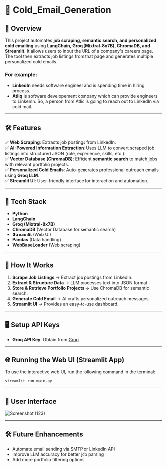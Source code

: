 # 🚀 Cold_Email_Generation

## 📝 Overview
This project automates **job scraping, semantic search, and personalized cold emailing** using **LangChain, Groq (Mixtral-8x7B), ChromaDB, and Streamlit**. It allows users to input the URL of a company's careers page. The tool then extracts job listings from that page and generates multiple personalized cold emails.

### For example:
- **LinkedIn** needs software engineer and is spending time in hiring process.
- **Atliq** is software developement company which can provide engineers to LinkenIn. So, a person from Atliq is going to reach out to LinkedIn via cold mail. 

---

## 🛠 Features
✅ **Web Scraping**: Extracts job postings from LinkedIn.  
✅ **AI-Powered Information Extraction**: Uses LLM to convert scraped job listings into structured JSON (role, experience, skills, etc.).  
✅ **Vector Database (ChromaDB)**: Efficient **semantic search** to match jobs with relevant portfolio projects.  
✅ **Personalized Cold Emails**: Auto-generates professional outreach emails using **Groq LLM**.  
✅ **Streamlit UI**: User-friendly interface for interaction and automation.  

---

## 📌 Tech Stack
- **Python**
- **LangChain**
- **Groq (Mixtral-8x7B)**
- **ChromaDB** (Vector Database for semantic search)
- **Streamlit** (Web UI)
- **Pandas** (Data handling)
- **WebBaseLoader** (Web scraping)

---

## 🚀 How It Works
1. **Scrape Job Listings** → Extract job postings from LinkedIn.
2. **Extract & Structure Data** → LLM processes text into JSON format.
3. **Store & Retrieve Portfolio Projects** → Use ChromaDB for semantic search.
4. **Generate Cold Email** → AI crafts personalized outreach messages.
5. **Streamlit UI** → Provides an easy-to-use dashboard.

---

## 🖥 Setup API Keys
- **Groq API Key**: Obtain from [Groq](https://groq.com/)

---

## 🌐 Running the Web UI (Streamlit App)  
To use the interactive web UI, run the following command in the terminal:  

```bash
streamlit run main.py
```
---

## 📸 User Interface
![Screenshot (123)](https://github.com/user-attachments/assets/b59f2f05-bcea-4e8f-b670-c96d811218f5)

---

## 🛠 Future Enhancements
- Automate email sending via SMTP or LinkedIn API
- Improve LLM accuracy for better job parsing
- Add more portfolio filtering options
